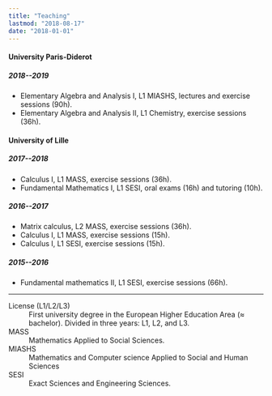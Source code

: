 ```yaml
---
title: "Teaching"
lastmod: "2018-08-17"
date: "2018-01-01"
---
```


#### University Paris-Diderot

##### 2018--2019

* Elementary Algebra and Analysis I, L1 MIASHS, lectures and exercise sessions (90h).
* Elementary Algebra and Analysis II, L1 Chemistry, exercise sessions (36h).

#### University of Lille

##### 2017--2018

* Calculus I, L1 MASS, exercise sessions (36h).
* Fundamental Mathematics I, L1 SESI, oral exams (16h) and tutoring (10h).

##### 2016--2017

* Matrix calculus, L2 MASS, exercise sessions (36h).
* Calculus I, L1 MASS, exercise sessions (15h).
* Calculus I, L1 SESI, exercise sessions  (15h).

##### 2015--2016

* Fundamental mathematics II, L1 SESI, exercise sessions (66h).

---

<dl class="small">
<dt>License (L1/L2/L3)</dt><dd>First university degree in the European Higher Education Area (≈ bachelor). Divided in three years: L1, L2, and L3.</dd>
<dt>MASS</dt><dd>Mathematics Applied to Social Sciences.</dd>
<dt>MIASHS</dt><dd>Mathematics and Computer science Applied to Social and Human Sciences</dd>
<dt>SESI</dt><dd>Exact Sciences and Engineering Sciences.</dd>
</dl>
